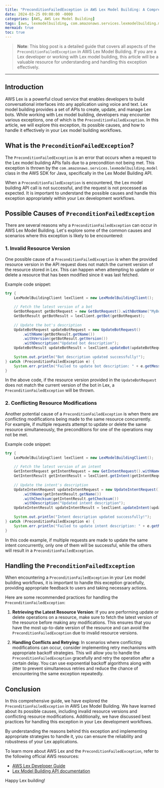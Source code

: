 ```yaml
---
title: "PreconditionFailedException in AWS Lex Model Building: A Comprehensive Guide"
date: 2024-03-25 09:00:00 -0000
categories: [AWS, AWS Lex Model Building]
tags: [aws, lexmodelbuilding, com.amazonaws.services.lexmodelbuilding.model]
mermaid: true
toc: true
---
```



> **Note**: This blog post is a detailed guide that covers all aspects of the `PreconditionFailedException` in AWS Lex Model Building. If you are a Lex developer or working with Lex model building, this article will be a valuable resource for understanding and handling this exception effectively.

---

## Introduction

AWS Lex is a powerful cloud service that enables developers to build conversational interfaces into any application using voice and text. Lex model building provides a set of APIs to create, update, and manage Lex bots. While working with Lex model building, developers may encounter various exceptions, one of which is the `PreconditionFailedException`. In this article, we will explore this exception, its possible causes, and how to handle it effectively in your Lex model building workflows.

## What is the `PreconditionFailedException`?

The `PreconditionFailedException` is an error that occurs when a request to the Lex model building APIs fails due to a precondition not being met. This exception is thrown by the `com.amazonaws.services.lexmodelbuilding.model` class in the AWS SDK for Java, specifically in the Lex Model Building API.

When a `PreconditionFailedException` is encountered, the Lex model building API call is not successful, and the request is not processed as expected. It is important to understand the possible causes and handle this exception appropriately within your Lex development workflows.

## Possible Causes of `PreconditionFailedException`

There are several reasons why a `PreconditionFailedException` can occur in AWS Lex Model Building. Let's explore some of the common causes and scenarios where this exception is likely to be encountered:

### 1. Invalid Resource Version

One possible cause of a `PreconditionFailedException` is when the provided resource version in the API request does not match the current version of the resource stored in Lex. This can happen when attempting to update or delete a resource that has been modified since it was last fetched.

Example code snippet:
```java
try {
    LexModelBuildingClient lexClient = new LexModelBuildingClient();
    
    // Fetch the latest version of a bot
    GetBotRequest getBotRequest = new GetBotRequest().withBotName("MyBot").withBotVersionOrAlias("1");
    GetBotResult getBotResult = lexClient.getBot(getBotRequest);
    
    // Update the bot's description
    UpdateBotRequest updateBotRequest = new UpdateBotRequest()
        .withName(getBotResult.getName())
        .withVersion(getBotResult.getVersion())
        .withDescription("Updated bot description");
    UpdateBotResult updateBotResult = lexClient.updateBot(updateBotRequest);
    
    System.out.println("Bot description updated successfully!");
} catch (PreconditionFailedException e) {
    System.err.println("Failed to update bot description: " + e.getMessage());
}
```

In the above code, if the resource version provided in the `UpdateBotRequest` does not match the current version of the bot in Lex, a `PreconditionFailedException` will be thrown.

### 2. Conflicting Resource Modifications

Another potential cause of a `PreconditionFailedException` is when there are conflicting modifications being made to the same resource concurrently. For example, if multiple requests attempt to update or delete the same resource simultaneously, the preconditions for one of the operations may not be met.

Example code snippet:
```java
try {
    LexModelBuildingClient lexClient = new LexModelBuildingClient();
    
    // Fetch the latest version of an intent
    GetIntentRequest getIntentRequest = new GetIntentRequest().withName("MyIntent").withVersion("$LATEST");
    GetIntentResult getIntentResult = lexClient.getIntent(getIntentRequest);
    
    // Update the intent's description
    UpdateIntentRequest updateIntentRequest = new UpdateIntentRequest()
        .withName(getIntentResult.getName())
        .withChecksum(getIntentResult.getChecksum())
        .withDescription("Updated intent description");
    UpdateIntentResult updateIntentResult = lexClient.updateIntent(updateIntentRequest);
    
    System.out.println("Intent description updated successfully!");
} catch (PreconditionFailedException e) {
    System.err.println("Failed to update intent description: " + e.getMessage());
}
```

In this code example, if multiple requests are made to update the same intent concurrently, only one of them will be successful, while the others will result in a `PreconditionFailedException`.

## Handling the `PreconditionFailedException`

When encountering a `PreconditionFailedException` in your Lex model building workflows, it is important to handle this exception gracefully, providing appropriate feedback to users and taking necessary actions.

Here are some recommended practices for handling the `PreconditionFailedException`:

1. **Retrieving the Latest Resource Version**: If you are performing update or delete operations on a resource, make sure to fetch the latest version of the resource before making any modifications. This ensures that you have the most up-to-date version of the resource and can avoid the `PreconditionFailedException` due to invalid resource versions.

2. **Handling Conflicts and Retrying**: In scenarios where conflicting modifications can occur, consider implementing retry mechanisms with appropriate backoff strategies. This will allow you to handle the `PreconditionFailedException` gracefully and retry the operation after a certain delay. You can use exponential backoff algorithms along with jitter to prevent simultaneous retries and reduce the chance of encountering the same exception repeatedly.

## Conclusion

In this comprehensive guide, we have explored the `PreconditionFailedException` in AWS Lex Model Building. We have learned about its possible causes, including invalid resource versions and conflicting resource modifications. Additionally, we have discussed best practices for handling this exception in your Lex development workflows.

By understanding the reasons behind this exception and implementing appropriate strategies to handle it, you can ensure the reliability and robustness of your Lex applications.

To learn more about AWS Lex and the `PreconditionFailedException`, refer to the following official AWS resources:

- [AWS Lex Developer Guide](https://docs.aws.amazon.com/lex/latest/dg/what-is.html)
- [Lex Model Building API documentation](https://docs.aws.amazon.com/AWSJavaSDK/latest/javadoc/com/amazonaws/services/lexmodelbuilding/model/PreconditionFailedException.html)

Happy Lex building!

